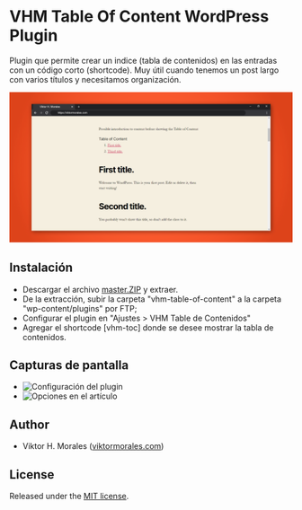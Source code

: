 # VHM Table Of Content WordPress Plugin

Plugin que permite crear un indice (tabla de contenidos) en las entradas con un código corto (shortcode). Muy útil cuando tenemos un post largo con varios títulos y necesitamos organización.

![](https://github.com/viktormorales/VHM-Table-Of-Content/blob/master/screenshot-3.png?raw=true)

## Instalación
* Descargar el archivo [master.ZIP](https://github.com/viktormorales/VHM-Table-Of-Content/archive/master.zip) y extraer.
* De la extracción, subir la carpeta "vhm-table-of-content" a la carpeta "wp-content/plugins" por FTP;
* Configurar el plugin en "Ajustes > VHM Table de Contenidos"
* Agregar el shortcode [vhm-toc] donde se desee mostrar la tabla de contenidos.

## Capturas de pantalla
* ![Configuración del plugin](https://github.com/viktormorales/VHM-Table-Of-Content/master/screenshot-1.png)
* ![Opciones en el artículo](https://github.com/viktormorales/VHM-Table-Of-Content/master/screenshot-2.png)

## Author
* Viktor H. Morales ([viktormorales.com](http://viktormorales.com))

## License
Released under the [MIT license](http://www.opensource.org/licenses/MIT).
